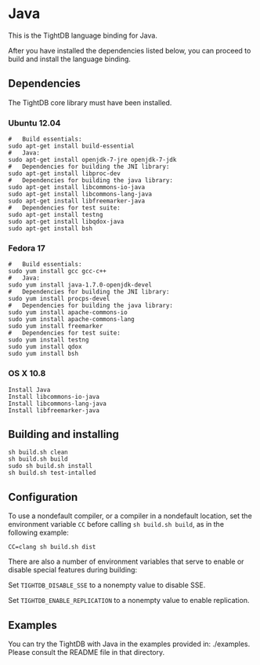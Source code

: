 Java
====

This is the TightDB language binding for Java.

After you have installed the dependencies listed below, you can
proceed to build and install the language binding.


Dependencies
------------

The TightDB core library must have been installed.

### Ubuntu 12.04

    #   Build essentials:
    sudo apt-get install build-essential
    #   Java:
    sudo apt-get install openjdk-7-jre openjdk-7-jdk
    #   Dependencies for building the JNI library:
    sudo apt-get install libproc-dev
    #   Dependencies for building the java library:
    sudo apt-get install libcommons-io-java
    sudo apt-get install libcommons-lang-java
    sudo apt-get install libfreemarker-java
    #   Dependencies for test suite:
    sudo apt-get install testng
    sudo apt-get install libqdox-java
    sudo apt-get install bsh

### Fedora 17

    #   Build essentials:
    sudo yum install gcc gcc-c++
    #   Java:
    sudo yum install java-1.7.0-openjdk-devel
    #   Dependencies for building the JNI library:
    sudo yum install procps-devel
    #   Dependencies for building the java library:
    sudo yum install apache-commons-io
    sudo yum install apache-commons-lang
    sudo yum install freemarker
    #   Dependencies for test suite:
    sudo yum install testng
    sudo yum install qdox
    sudo yum install bsh

### OS X 10.8

    Install Java
    Install libcommons-io-java
    Install libcommons-lang-java
    Install libfreemarker-java


Building and installing
-----------------------

    sh build.sh clean
    sh build.sh build
    sudo sh build.sh install
    sh build.sh test-intalled


Configuration
-------------

To use a nondefault compiler, or a compiler in a nondefault location,
set the environment variable `CC` before calling `sh build.sh build`,
as in the following example:

    CC=clang sh build.sh dist

There are also a number of environment variables that serve to enable
or disable special features during building:

Set `TIGHTDB_DISABLE_SSE` to a nonempty value to disable SSE.

Set `TIGHTDB_ENABLE_REPLICATION` to a nonempty value to enable
replication.


Examples
--------

You can try the TightDB with Java in the examples provided in:
./examples. Please consult the README file in that directory.

